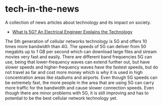 # tech-in-the-news
A collection of news articles about technology and its impact on society.

* [What Is 5G? An Electrical Engineer Explains the Technology](https://scitechdaily.com/what-is-5g-an-electrical-engineer-explains-the-technology/)

The 5th generation of cellular networks technology is 5G and offers 10 times more bandwidth than 4G.
The speeds of 5G can deliver from 50 megabits up to 1 GB per 
second which can download large files and stream movies very fast and easily. 
There are different band frequencies 5G can use, being that lower-frequency waves
can extend further out, but have slower speeds and higher-frequency waves 
have the fastest speeds, but do not travel as far and cost more money which is why it is used in high concentration areas
like stadiums and airports. Even though 5G speeds can be extremely fast, 
the more people in the area that are using 5G can carry more traffic for the bandwidth
and cause slower connection speeds. Even though there are minor problems with 5G,
it is still improving and has to potential to be the best cellular network technology yet. 


